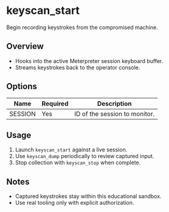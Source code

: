 # keyscan_start

Begin recording keystrokes from the compromised machine.

## Overview
- Hooks into the active Meterpreter session keyboard buffer.
- Streams keystrokes back to the operator console.

## Options

| Name | Required | Description |
| ---- | -------- | ----------- |
| SESSION | Yes | ID of the session to monitor. |

## Usage
1. Launch `keyscan_start` against a live session.
2. Use `keyscan_dump` periodically to review captured input.
3. Stop collection with `keyscan_stop` when complete.

## Notes
- Captured keystrokes stay within this educational sandbox.
- Use real tooling only with explicit authorization.
